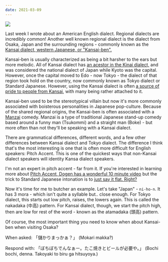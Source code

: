 ```yaml
---
date: 2021-03-09
---
```

![][giphy]

Last week I wrote about an American English dialect.  Regional dialects are
incredibly common!  Another well known regional dialect is the dialect from
Osaka, Japan and the surrounding regions - commonly known as the
[Kansai dialect, western Japanese, or "Kansai-ben".][1]

Kansai-ben is usually characterized as being a bit harsher to the ears but
more melodic.  All of Kansai dialect has [an acestor in the Kinai dialect,][2]
and was considered the national dialect of Japan while Kyoto was the capital.
However, once the capital moved to Edo - now Tokyo - the dialect of that
region took hold on the country, now commonly known as Tokyo dialect or
Standard Japanese.  However, using the Kansai dialect is often
[a source of pride to people from Kansai][3], with many being rather attached
to it.

Kansai-ben used to be the stereotypical villain but now it's more commonly
associated with boisterous personalities in Japanese pop-culture.  Because of
the shared regional origins, the Kansai-ben is often associated with a
[Manzai][4] comedy.  Manzai is a type of traditional Japanese stand-up comedy
based around a funny man (Tsukommi) and a straight man (Boke) - but more often
than not they'll be speaking with a Kansai dialect.

There are grammatical differences, different words, and a few other differences
between Kansai dialect and Tokyo dialect.   The difference I think that's 
the most interesting is one that is often more difficult for English speakers:
Pitch Accent.  This is one of the quickest ways that non-Kansai dialect
speakers will identity Kansa dialect speakers. 

I'm not an expert in pitch accent - far from it.  If you're interested in
learning more about [Pitch Accent, Dogen has a wonderful 10 minute video][5]
but the trick to Standard Japanese intonation is to
[just say it flat.  Right?][6]

Now it's time for me to butcher an example.  Let's take "Japan" - `ni-ho-n`.
It has 3 mora - which isn't quite a syllable but.. close enough.  For Tokyo
dialect, this starts out low pitch, raises, the lowers again.  This is called
the nakadaka (中高) pattern.  For Kansai dialect, though, we start the pitch
high, then are low for rest of the word - known as the atamadaka (頭高) pattern.

Of course, the most important thing you need to know when about Kansai-ben when
visiting Osaka?

When asked:
「儲かりまっかぁ？」 (Mokari makka?)

Respond with:
「ぼちぼちでんなぁー。たこ焼きとビールが必要や。」 (Bochi bochi, denna. Takoyaki to biru ga hitsuyoya.)

[giphy]: https://media.giphy.com/media/LNq9oMZNc8IINqOOlf/giphy-downsized.gif

[1]: https://en.wikipedia.org/wiki/Kansai_dialect
[2]: https://www.jstor.org/stable/2718816
[3]: https://ndlonline.ndl.go.jp/#!/detail/R300000001-I000000007089-00
[4]: https://en.wikipedia.org/wiki/Manzai
[5]: https://www.youtube.com/watch?v=O6AoilGEers
[6]: https://www.youtube.com/watch?v=G0ULPlBeKzg
